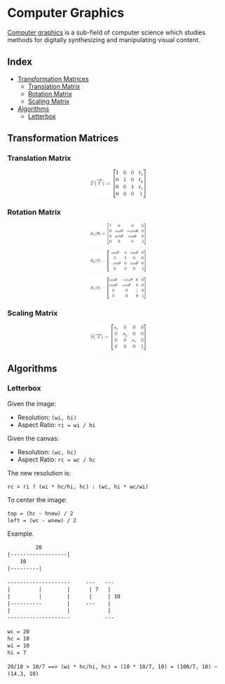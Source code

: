 # Computer Graphics

[Computer graphics](https://en.wikipedia.org/wiki/Computer_graphics_(computer_science)) is a sub-field of computer science which studies methods for digitally synthesizing and manipulating visual content.

## Index

* [Transformation Matrices](#transformation-matrices)
  * [Translation Matrix](#translation-matrix)
  * [Rotation Matrix](#rotation-matrix)
  * [Scaling Matrix](#scaling-matrix)
* [Algorithms](#algorithms)
  * [Letterbox](#letterbox)

## Transformation Matrices

### Translation Matrix

<p align="center"><img align="center" width="25%" height="25%" src="translation_matrix.svg"></p>

### Rotation Matrix

<p align="center"><img align="center" width="25%" height="25%" src="rotationx_matrix.svg"></p>
<p align="center"><img align="center" width="25%" height="25%" src="rotationy_matrix.svg"></p>
<p align="center"><img align="center" width="25%" height="25%" src="rotationz_matrix.svg"></p>

### Scaling Matrix

<p align="center"><img align="center" width="25%" height="25%" src="scaling_matrix.svg"></p>

## Algorithms

### Letterbox

Given the image:
* Resolution: `(wi, hi)`
* Aspect Ratio:  `ri = wi / hi`

Given the canvas:
* Resolution: `(wc, hc)`
* Aspect Ratio: `rc = wc / hc`

The new resolution is:
```
rc > ri ? (wi * hc/hi, hc) : (wc, hi * wc/wi)
```

To center the image:
```
top = (hc - hnew) / 2
left = (wc - wnew) / 2
```

Example.
```
         20
|------------------|
    10
|---------|

--------------------     ---   ---
|         |        |      | 7   |
|         |        |      |     | 10
|----------        |     ---    |
|                  |            |
--------------------           ---

wc = 20
hc = 10
wi = 10
hi = 7

20/10 > 10/7 ==> (wi * hc/hi, hc) = (10 * 10/7, 10) = (100/7, 10) ~ (14.3, 10)
```

